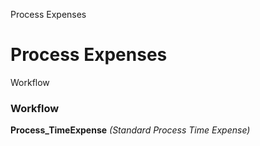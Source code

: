 
Process Expenses
# Process Expenses



Workflow
### Workflow

**Process_TimeExpense**
 *(Standard Process Time Expense)*

